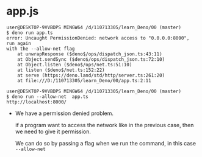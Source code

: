 # app.js

```git bash
user@DESKTOP-9VVBDPS MINGW64 /d/110713305/learn_Deno/00 (master)
$ deno run app.ts
error: Uncaught PermissionDenied: network access to "0.0.0.0:8000", run again 
with the --allow-net flag
    at unwrapResponse ($deno$/ops/dispatch_json.ts:43:11)
    at Object.sendSync ($deno$/ops/dispatch_json.ts:72:10)
    at Object.listen ($deno$/ops/net.ts:51:10)
    at listen ($deno$/net.ts:152:22)
    at serve (https://deno.land/std/http/server.ts:261:20)
    at file:///D:/110713305/learn_Deno/00/app.ts:2:11

user@DESKTOP-9VVBDPS MINGW64 /d/110713305/learn_Deno/00 (master)
$ deno run --allow-net  app.ts
http://localhost:8000/
```

* We have a permission denied problem.

    if a program want to access the network like in the previous case, then we need to give it permission.

    We can do so by passing a flag when we run the command, in this case `--allow-net`

